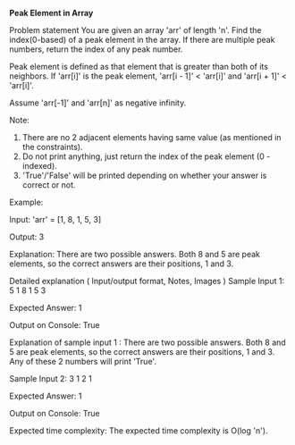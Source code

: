 **Peak Element in Array**

Problem statement
You are given an array 'arr' of length 'n'. Find the index(0-based) of a peak element in the array. If there are multiple peak numbers, return the index of any peak number.



Peak element is defined as that element that is greater than both of its neighbors. If 'arr[i]' is the peak element, 'arr[i - 1]' < 'arr[i]' and 'arr[i + 1]' < 'arr[i]'.



Assume 'arr[-1]' and 'arr[n]' as negative infinity.



Note:
1.  There are no 2 adjacent elements having same value (as mentioned in the constraints).
2.  Do not print anything, just return the index of the peak element (0 - indexed).
3. 'True'/'False' will be printed depending on whether your answer is correct or not.


Example:

Input: 'arr' = [1, 8, 1, 5, 3]

Output: 3

Explanation: There are two possible answers. Both 8 and 5 are peak elements, so the correct answers are their positions, 1 and 3.


Detailed explanation ( Input/output format, Notes, Images )
Sample Input 1:
5
1 8 1 5 3


Expected Answer:
1


Output on Console:
True


Explanation of sample input 1 :
There are two possible answers. Both 8 and 5 are peak elements, so the correct answers are their positions, 1 and 3. Any of these 2 numbers will print 'True'.


Sample Input 2:
3
1 2 1 


Expected Answer:
1


Output on Console:
True


Expected time complexity:
The expected time complexity is O(log 'n').
